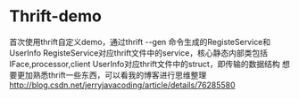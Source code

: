 # Thrift-demo
首次使用thrift自定义demo，通过thrift --gen 命令生成的RegisteService和UserInfo
RegisteService对应thrift文件中的service，核心静态内部类包括IFace,processor,client
UserInfo对应thrift文件中的struct，即传输的数据结构
想要更加熟悉thrift一些东西，可以看我的博客进行思维整理 http://blog.csdn.net/jerryjavacoding/article/details/76285580
